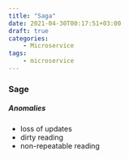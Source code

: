 ```yaml
---
title: "Saga"
date: 2021-04-30T00:17:51+03:00
draft: true
categories:
    - Microservice
tags:
    - microservice
---
```


### Sage

##### Anomalies

- loss of updates
- dirty reading
- non-repeatable reading

